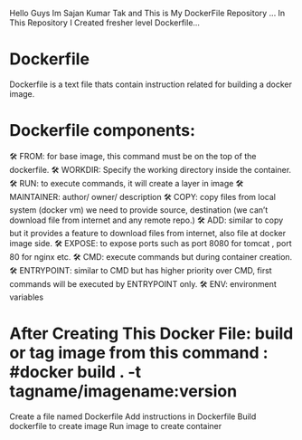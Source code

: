 Hello Guys Im Sajan Kumar Tak and This is My DockerFile Repository ...
In This Repository I Created fresher level Dockerfile...
# Dockerfile
Dockerfile is a text file thats contain instruction related for building a docker image.

# Dockerfile components:
🛠 FROM: for base image, this command must be on the top of the dockerfile.
🛠 WORKDIR: Specify the working directory inside the container.
🛠 RUN: to execute commands, it will create a layer in image
🛠 MAINTAINER: author/ owner/ description
🛠 COPY: copy files from local system (docker vm) we need to provide source,
        destination (we can’t download file from internet and any remote repo.)
🛠 ADD: similar to copy but it provides a feature to download files from internet, also
        file at docker image side.
🛠 EXPOSE: to expose ports such as port 8080 for tomcat , port 80 for nginx etc.
🛠 CMD: execute commands but during container creation.
🛠 ENTRYPOINT: similar to CMD but has higher priority over CMD, first
        commands will be executed by ENTRYPOINT only.
🛠 ENV: environment variables

# After Creating This Docker File: build or tag image from this command :         #docker build . -t tagname/imagename:version
Create a file named Dockerfile
Add instructions in Dockerfile
Build dockerfile to create image
Run image to create container
